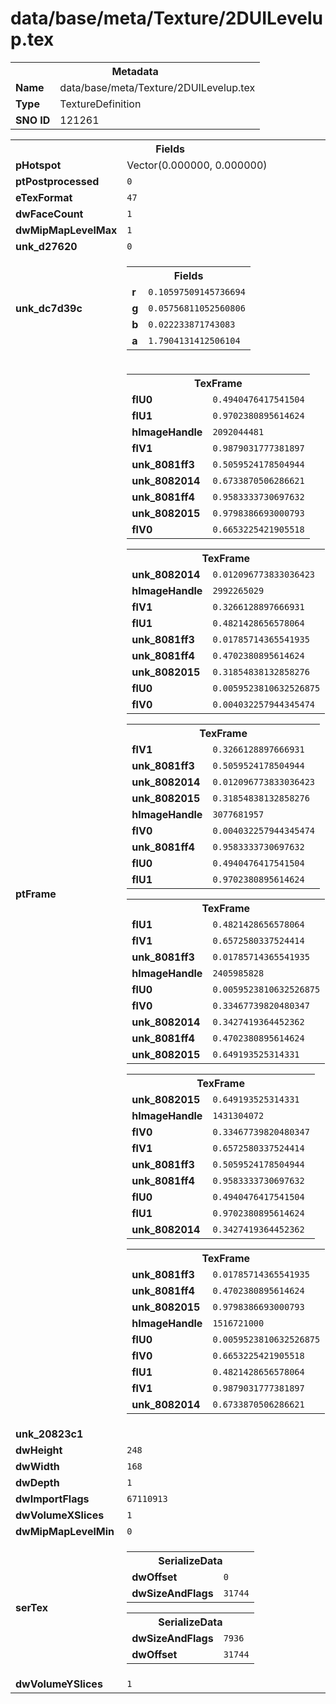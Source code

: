 <h1>data/base/meta/Texture/2DUILevelup.tex</h1><table><tr><th colspan="100%">Metadata</th></tr><tr><td><b>Name</b></td><td>data/base/meta/Texture/2DUILevelup.tex</td></tr><tr><td><b>Type</b></td><td>TextureDefinition</td></tr><tr><td><b>SNO ID</b></td><td>121261</td></tr></table>

<table><tr><th colspan="100%">Fields</th></tr><tr><td><b>pHotspot</b></td><td>Vector(0.000000, 0.000000)</td></tr><tr><td><b>ptPostprocessed</b></td><td><code>0</code></td></tr><tr><td><b>eTexFormat</b></td><td><code>47</code></td></tr><tr><td><b>dwFaceCount</b></td><td><code>1</code></td></tr><tr><td><b>dwMipMapLevelMax</b></td><td><code>1</code></td></tr><tr><td><b>unk_d27620</b></td><td><code>0</code></td></tr><tr><td><b>unk_dc7d39c</b></td><td><table><tr><th colspan="100%">Fields</th></tr><tr><td><b>r</b></td><td><code>0.10597509145736694</code></td></tr><tr><td><b>g</b></td><td><code>0.05756811052560806</code></td></tr><tr><td><b>b</b></td><td><code>0.022233871743083</code></td></tr><tr><td><b>a</b></td><td><code>1.7904131412506104</code></td></tr></table>

</td></tr><tr><td><b>ptFrame</b></td><td><table><tr><th colspan="100%">TexFrame</th></tr><tr><td><b>flU0</b></td><td><code>0.4940476417541504</code></td></tr><tr><td><b>flU1</b></td><td><code>0.9702380895614624</code></td></tr><tr><td><b>hImageHandle</b></td><td><code>2092044481</code></td></tr><tr><td><b>flV1</b></td><td><code>0.9879031777381897</code></td></tr><tr><td><b>unk_8081ff3</b></td><td><code>0.5059524178504944</code></td></tr><tr><td><b>unk_8082014</b></td><td><code>0.6733870506286621</code></td></tr><tr><td><b>unk_8081ff4</b></td><td><code>0.9583333730697632</code></td></tr><tr><td><b>unk_8082015</b></td><td><code>0.9798386693000793</code></td></tr><tr><td><b>flV0</b></td><td><code>0.6653225421905518</code></td></tr></table>


<table><tr><th colspan="100%">TexFrame</th></tr><tr><td><b>unk_8082014</b></td><td><code>0.012096773833036423</code></td></tr><tr><td><b>hImageHandle</b></td><td><code>2992265029</code></td></tr><tr><td><b>flV1</b></td><td><code>0.3266128897666931</code></td></tr><tr><td><b>flU1</b></td><td><code>0.4821428656578064</code></td></tr><tr><td><b>unk_8081ff3</b></td><td><code>0.01785714365541935</code></td></tr><tr><td><b>unk_8081ff4</b></td><td><code>0.4702380895614624</code></td></tr><tr><td><b>unk_8082015</b></td><td><code>0.31854838132858276</code></td></tr><tr><td><b>flU0</b></td><td><code>0.0059523810632526875</code></td></tr><tr><td><b>flV0</b></td><td><code>0.004032257944345474</code></td></tr></table>


<table><tr><th colspan="100%">TexFrame</th></tr><tr><td><b>flV1</b></td><td><code>0.3266128897666931</code></td></tr><tr><td><b>unk_8081ff3</b></td><td><code>0.5059524178504944</code></td></tr><tr><td><b>unk_8082014</b></td><td><code>0.012096773833036423</code></td></tr><tr><td><b>unk_8082015</b></td><td><code>0.31854838132858276</code></td></tr><tr><td><b>hImageHandle</b></td><td><code>3077681957</code></td></tr><tr><td><b>flV0</b></td><td><code>0.004032257944345474</code></td></tr><tr><td><b>unk_8081ff4</b></td><td><code>0.9583333730697632</code></td></tr><tr><td><b>flU0</b></td><td><code>0.4940476417541504</code></td></tr><tr><td><b>flU1</b></td><td><code>0.9702380895614624</code></td></tr></table>


<table><tr><th colspan="100%">TexFrame</th></tr><tr><td><b>flU1</b></td><td><code>0.4821428656578064</code></td></tr><tr><td><b>flV1</b></td><td><code>0.6572580337524414</code></td></tr><tr><td><b>unk_8081ff3</b></td><td><code>0.01785714365541935</code></td></tr><tr><td><b>hImageHandle</b></td><td><code>2405985828</code></td></tr><tr><td><b>flU0</b></td><td><code>0.0059523810632526875</code></td></tr><tr><td><b>flV0</b></td><td><code>0.33467739820480347</code></td></tr><tr><td><b>unk_8082014</b></td><td><code>0.3427419364452362</code></td></tr><tr><td><b>unk_8081ff4</b></td><td><code>0.4702380895614624</code></td></tr><tr><td><b>unk_8082015</b></td><td><code>0.649193525314331</code></td></tr></table>


<table><tr><th colspan="100%">TexFrame</th></tr><tr><td><b>unk_8082015</b></td><td><code>0.649193525314331</code></td></tr><tr><td><b>hImageHandle</b></td><td><code>1431304072</code></td></tr><tr><td><b>flV0</b></td><td><code>0.33467739820480347</code></td></tr><tr><td><b>flV1</b></td><td><code>0.6572580337524414</code></td></tr><tr><td><b>unk_8081ff3</b></td><td><code>0.5059524178504944</code></td></tr><tr><td><b>unk_8081ff4</b></td><td><code>0.9583333730697632</code></td></tr><tr><td><b>flU0</b></td><td><code>0.4940476417541504</code></td></tr><tr><td><b>flU1</b></td><td><code>0.9702380895614624</code></td></tr><tr><td><b>unk_8082014</b></td><td><code>0.3427419364452362</code></td></tr></table>


<table><tr><th colspan="100%">TexFrame</th></tr><tr><td><b>unk_8081ff3</b></td><td><code>0.01785714365541935</code></td></tr><tr><td><b>unk_8081ff4</b></td><td><code>0.4702380895614624</code></td></tr><tr><td><b>unk_8082015</b></td><td><code>0.9798386693000793</code></td></tr><tr><td><b>hImageHandle</b></td><td><code>1516721000</code></td></tr><tr><td><b>flU0</b></td><td><code>0.0059523810632526875</code></td></tr><tr><td><b>flV0</b></td><td><code>0.6653225421905518</code></td></tr><tr><td><b>flU1</b></td><td><code>0.4821428656578064</code></td></tr><tr><td><b>flV1</b></td><td><code>0.9879031777381897</code></td></tr><tr><td><b>unk_8082014</b></td><td><code>0.6733870506286621</code></td></tr></table>


</td></tr><tr><td><b>unk_20823c1</b></td><td></td></tr><tr><td><b>dwHeight</b></td><td><code>248</code></td></tr><tr><td><b>dwWidth</b></td><td><code>168</code></td></tr><tr><td><b>dwDepth</b></td><td><code>1</code></td></tr><tr><td><b>dwImportFlags</b></td><td><code>67110913</code></td></tr><tr><td><b>dwVolumeXSlices</b></td><td><code>1</code></td></tr><tr><td><b>dwMipMapLevelMin</b></td><td><code>0</code></td></tr><tr><td><b>serTex</b></td><td><table><tr><th colspan="100%">SerializeData</th></tr><tr><td><b>dwOffset</b></td><td><code>0</code></td></tr><tr><td><b>dwSizeAndFlags</b></td><td><code>31744</code></td></tr></table>


<table><tr><th colspan="100%">SerializeData</th></tr><tr><td><b>dwSizeAndFlags</b></td><td><code>7936</code></td></tr><tr><td><b>dwOffset</b></td><td><code>31744</code></td></tr></table>


</td></tr><tr><td><b>dwVolumeYSlices</b></td><td><code>1</code></td></tr></table>

